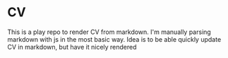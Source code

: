 # CV

This is a play repo to render CV from markdown. I'm manually parsing markdown with js in the most basic way. Idea is to be able quickly update CV in markdown, but have it nicely rendered
